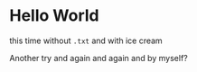 # Hello World

this time without `.txt` and with ice cream

Another try and again and again and by myself?
